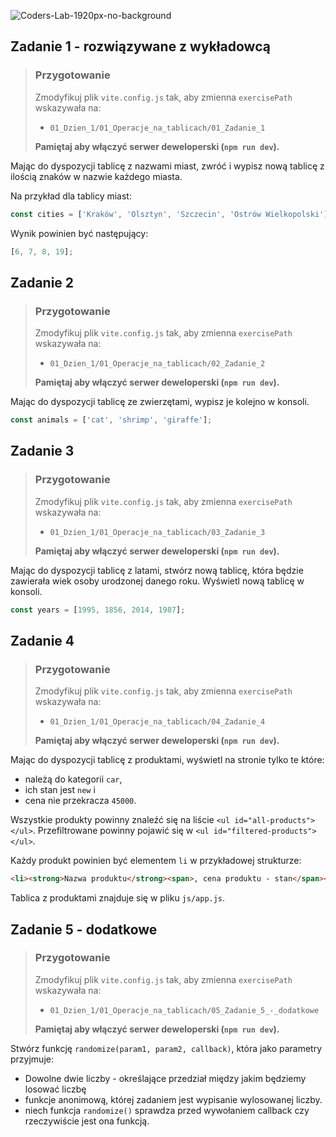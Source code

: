 ![Coders-Lab-1920px-no-background](https://user-images.githubusercontent.com/30623667/104709394-2cabee80-571f-11eb-9518-ea6a794e558e.png)


## Zadanie 1 - rozwiązywane z wykładowcą

> ### Przygotowanie
>
> Zmodyfikuj plik `vite.config.js` tak, aby zmienna `exercisePath` wskazywała na:
>
> - `01_Dzien_1/01_Operacje_na_tablicach/01_Zadanie_1`
>
> **Pamiętaj aby włączyć serwer deweloperski (`npm run dev`).**

Mając do dyspozycji tablicę z nazwami miast, zwróć i wypisz nową tablicę z ilością znaków w nazwie każdego miasta.

Na przykład dla tablicy miast:

```js
const cities = ['Kraków', 'Olsztyn', 'Szczecin', 'Ostrów Wielkopolski'];
```

Wynik powinien być następujący:

```js
[6, 7, 8, 19];
```


## Zadanie 2

> ### Przygotowanie
>
> Zmodyfikuj plik `vite.config.js` tak, aby zmienna `exercisePath` wskazywała na:
>
> - `01_Dzien_1/01_Operacje_na_tablicach/02_Zadanie_2`
>
> **Pamiętaj aby włączyć serwer deweloperski (`npm run dev`).**

Mając do dyspozycji tablicę ze zwierzętami, wypisz je kolejno w konsoli.

```js
const animals = ['cat', 'shrimp', 'giraffe'];
```


## Zadanie 3

> ### Przygotowanie
>
> Zmodyfikuj plik `vite.config.js` tak, aby zmienna `exercisePath` wskazywała na:
>
> - `01_Dzien_1/01_Operacje_na_tablicach/03_Zadanie_3`
>
> **Pamiętaj aby włączyć serwer deweloperski (`npm run dev`).**

Mając do dyspozycji tablicę z latami, stwórz nową tablicę, która będzie zawierała wiek osoby urodzonej danego roku. Wyświetl nową tablicę w konsoli.

```js
const years = [1995, 1856, 2014, 1987];
```


## Zadanie 4

> ### Przygotowanie
>
> Zmodyfikuj plik `vite.config.js` tak, aby zmienna `exercisePath` wskazywała na:
>
> - `01_Dzien_1/01_Operacje_na_tablicach/04_Zadanie_4`
>
> **Pamiętaj aby włączyć serwer deweloperski (`npm run dev`).**

Mając do dyspozycji tablicę z produktami, wyświetl na stronie tylko te które:

- należą do kategorii `car`,
- ich stan jest `new` i
- cena nie przekracza `45000`.

Wszystkie produkty powinny znaleźć się na liście `<ul id="all-products"></ul>`.
Przefiltrowane powinny pojawić się w `<ul id="filtered-products"></ul>`.

Każdy produkt powinien być elementem `li` w przykładowej strukturze:

```html
<li><strong>Nazwa produktu</strong><span>, cena produktu - stan</span></li>
```

Tablica z produktami znajduje się w pliku `js/app.js`.


## Zadanie 5 - dodatkowe

> ### Przygotowanie
>
> Zmodyfikuj plik `vite.config.js` tak, aby zmienna `exercisePath` wskazywała na:
>
> - `01_Dzien_1/01_Operacje_na_tablicach/05_Zadanie_5_-_dodatkowe`
>
> **Pamiętaj aby włączyć serwer deweloperski (`npm run dev`).**

Stwórz funkcję `randomize(param1, param2, callback)`, która jako parametry przyjmuje:

- Dowolne dwie liczby - określające przedział między jakim będziemy losować liczbę
- funkcje anonimową, której zadaniem jest wypisanie wylosowanej liczby.
- niech funkcja `randomize()` sprawdza przed wywołaniem callback czy rzeczywiście jest ona funkcją.
